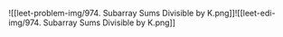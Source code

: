 ![[leet-problem-img/974. Subarray Sums Divisible by K.png]]![[leet-edi-img/974. Subarray Sums Divisible by K.png]]